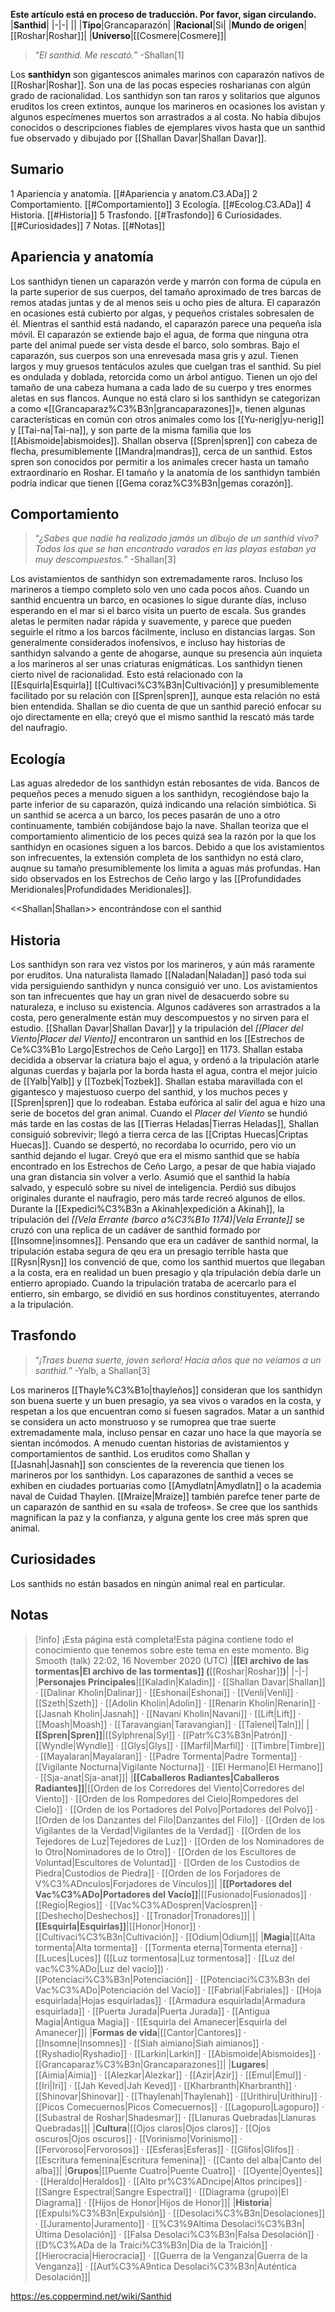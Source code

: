 **Este artículo está en proceso de traducción. Por favor, sigan circulando.**
|**Santhid**|
|-|-|
||
|**Tipo**|Grancaparazón|
|**Racional**|Si|
|**Mundo de origen**|[[Roshar\|Roshar]]|
|**Universo**|[[Cosmere\|Cosmere]]|

>“*El santhid. Me rescató.*”
\-Shallan[1]


Los **santhidyn** son gigantescos animales marinos con caparazón nativos de [[Roshar\|Roshar]]. Son una de las pocas especies rosharianas con algún grado de racionalidad.
Los santhidyn son tan raros y solitarios que algunos eruditos los creen extintos, aunque los marineros en ocasiones los avistan y algunos especímenes muertos son arrastrados a al costa. No había dibujos conocidos o descripciones fiables de ejemplares vivos hasta que un santhid fue observado y dibujado por [[Shallan Davar\|Shallan Davar]].

## Sumario

1 Apariencia y anatomía. [[#Apariencia y anatom.C3.ADa]] 
2 Comportamiento. [[#Comportamiento]] 
3 Ecología. [[#Ecolog.C3.ADa]] 
4 Historia. [[#Historia]] 
5 Trasfondo. [[#Trasfondo]] 
6 Curiosidades. [[#Curiosidades]] 
7 Notas. [[#Notas]] 


## Apariencia y anatomía
Los santhidyn tienen un caparazón verde y marrón con forma de cúpula en la parte superior de sus cuerpos, del tamaño aproximado de tres barcas de remos atadas juntas y de al menos seis u ocho pies de altura. El caparazón en ocasiones está cubierto por algas, y pequeños cristales sobresalen de él. Mientras el santhid está nadando, el caparazón parece una pequeña isla móvil. El caparazón se extiende bajo el agua, de forma que ninguna otra parte del animal puede ser vista desde el barco, solo sombras.
Bajo el caparazón, sus cuerpos son una enrevesada masa gris y azul. Tienen largos y muy gruesos tentáculos azules que cuelgan tras el santhid. Su piel es ondulada y doblada, retorcida como un árbol antiguo. Tienen un ojo del tamaño de una cabeza humana a cada lado de su cuerpo y tres enormes aletas en sus flancos.
Aunque no está claro si los santhidyn se categorizan a como «[[Grancaparaz%C3%B3n\|grancaparazones]]», tienen algunas características en común con otros animales como los [[Yu-nerig\|yu-nerig]] y [[Tai-na\|Tai-na]], y son parte de la misma familia que los [[Abismoide\|abismoides]]. Shallan observa [[Spren\|spren]] con cabeza de flecha, presumiblemente [[Mandra\|mandras]], cerca de un santhid. Estos spren son conocidos por permitir a los animales crecer hasta un tamaño extraordinario en Roshar. El tamaño y la anatomía de los santhidyn también podría indicar que tienen [[Gema coraz%C3%B3n\|gemas corazón]].

 
## Comportamiento
>“*¿Sabes que nadie ha realizado jamás un dibujo de un santhid vivo? Todos los que se han encontrado varados en las playas estaban ya muy descompuestos.*”
\-Shallan[3]

Los avistamientos de santhidyn son extremadamente raros. Incluso los marineros a tiempo completo solo ven uno cada pocos años. Cuando un santhid encuentra un barco, en ocasiones lo sigue durante días, incluso esperando en el mar si el barco visita un puerto de escala. Sus grandes aletas le permiten nadar rápida y suavemente, y parece que pueden seguirle el ritmo a los barcos fácilmente, incluso en distancias largas. Son generalmente considerados inofensivos, e incluso hay historias de santhidyn salvando a gente de ahogarse, aunque su presencia aún inquieta a los marineros al ser unas criaturas enigmáticas.
Los santhidyn tienen cierto nivel de racionalidad. Esto está relacionado con la [[Esquirla\|Esquirla]] [[Cultivaci%C3%B3n\|Cultivación]] y presumiblemente facilitado por su relación con [[Spren\|spren]], aunque esta relación no está bien entendida. Shallan se dio cuenta de que un santhid pareció enfocar su ojo directamente en ella; creyó que el mismo santhid la rescató más tarde del naufragio.

## Ecología
Las aguas alrededor de los santhidyn están rebosantes de vida. Bancos de pequeños peces a menudo siguen a los santhidyn, recogiéndose bajo la parte inferior de su caparazón, quizá indicando una relación simbiótica. Si un santhid se acerca a un barco, los peces pasarán de uno a otro continuamente, también cobijándose bajo la nave. Shallan teoriza que el comportamiento alimenticio de los peces quizá sea la razón por la que los santhidyn en ocasiones siguen a los barcos.
Debido a que los avistamientos son infrecuentes, la extensión completa de los santhidyn no está claro, auqnue su tamaño presumiblemente los limita a aguas más profundas. Han sido observados en los Estrechos de Ceño largo y las [[Profundidades Meridionales\|Profundidades Meridionales]].

  <<Shallan\|Shallan>> encontrándose con el santhid
## Historia
Los santhidyn son rara vez vistos por los marineros, y aún más raramente por eruditos. Una naturalista llamado [[Naladan\|Naladan]] pasó toda sui vida persiguiendo santhidyn y nunca consiguió ver uno. Los avistamientos son tan infrecuentes que hay un gran nivel de desacuerdo sobre su naturaleza, e incluso su existencia. Algunos cadáveres son arrastrados a la costa, pero generalmente están muy descompuestos y no sirven para el estudio.
[[Shallan Davar\|Shallan Davar]] y la tripulación del *[[Placer del Viento\|Placer del Viento]]* encontraron un santhid en los [[Estrechos de Ce%C3%B1o Largo\|Estrechos de Ceño Largo]] en 1173. Shallan estaba decidida a observar la criatura bajo el agua, y ordenó a la tripulación atarle algunas cuerdas y bajarla por la borda hasta el agua, contra el mejor juicio de [[Yalb\|Yalb]] y [[Tozbek\|Tozbek]]. Shallan estaba maravillada con el gigantesco y majestuoso cuerpo del santhid, y los muchos peces y [[Spren\|spren]] que lo rodeaban. Estaba eufórica al salir del agua e hizo una serie de bocetos del gran animal.
Cuando el *Placer del Viento* se hundió más tarde en las costas de las [[Tierras Heladas\|Tierras Heladas]], Shallan consiguió sobrevivir; llegó a tierra cerca de las [[Criptas Huecas\|Criptas Huecas]]. Cuando se despertó, no recordaba lo ocurrido, pero vio un santhid dejando el lugar. Creyó que era el mismo santhid que se había encontrado en los Estrechos de Ceño Largo, a pesar de que había viajado una gran distancia sin volver a verlo. Asumió que el santhid la había salvado, y especuló sobre su nivel de inteligencia. Perdió sus dibujos originales durante el naufragio, pero más tarde recreó algunos de ellos.
Durante la [[Expedici%C3%B3n a Akinah\|expedición a Akinah]], la tripulación del *[[Vela Errante (barco a%C3%B1o 1174)\|Vela Errante]]* se cruzó con una replica de un cadáver de santhid formado por [[Insomne\|insomnes]]. Pensando que era un cadáver de santhid normal, la tripulación estaba segura de qeu era un presagio terrible hasta que [[Rysn\|Rysn]] los convenció de que, como los santhid muertos que llegaban a la costa, era en realidad un buen presagio y qla tripulación debía darle un entierro apropiado. Cuando la tripulación trataba de acercarlo para el entierro, sin embargo, se dividió en sus hordinos constituyentes, aterrando a la tripulación.

## Trasfondo
>“*¡Traes buena suerte, joven señora! Hacía años que no veíamos a un santhid.*”
\-Yalb, a Shallan[3]


Los marineros [[Thayle%C3%B1o\|thayleños]] consideran que los santhidyn son buena suerte y un buen presagio, ya sea vivos o varados en la costa, y respetan a los que encuentran como si fuesen sagrados. Matar a un santhid se considera un acto monstruoso y se rumoprea que trae suerte extremadamente mala, incluso pensar en cazar uno hace la que mayoría se sientan incómodos. A menudo cuentan historias de avistamientos y comportamientos de santhid. Los eruditos como Shallan y [[Jasnah\|Jasnah]] son conscientes de la reverencia que tienen los marineros por los santhidyn.
Los caparazones de santhid a veces se exhiben en ciudades portuarias como [[Amydlatn\|Amydlatn]]  o la academia naval de Cuidad Thaylen. [[Mraize\|Mraize]] también parefce tener parte de un caparazón de santhid en su «sala de trofeos».
Se cree que los santhids magnifican la paz y la confianza, y alguna gente los cree más spren que animal.

## Curiosidades
Los santhids no están basados en ningún animal real en particular.
## Notas

> [!info] ¡Esta página está completa!Esta página contiene todo el conocimiento que tenemos sobre este tema en este momento.
Big Smooth (talk) 22:02, 16 November 2020 (UTC)
|**[[El archivo de las tormentas\|El archivo de las tormentas]] (**[[Roshar\|Roshar]]**)**|
|-|-|
|**Personajes Principales**|[[Kaladin\|Kaladin]] · [[Shallan Davar\|Shallan]] · [[Dalinar Kholin\|Dalinar]] · [[Eshonai\|Eshonai]] · [[Venli\|Venli]] · [[Szeth\|Szeth]] · [[Adolin Kholin\|Adolin]] · [[Renarin Kholin\|Renarin]] · [[Jasnah Kholin\|Jasnah]] · [[Navani Kholin\|Navani]] · [[Lift\|Lift]] · [[Moash\|Moash]] · [[Taravangian\|Taravangian]] · [[Talenel\|Taln]]|
|**[[Spren\|Spren]]**|[[Sylphrena\|Syl]] · [[Patr%C3%B3n\|Patrón]] · [[Wyndle\|Wyndle]] · [[Glys\|Glys]] · [[Marfil\|Marfil]] · [[Timbre\|Timbre]] · [[Mayalaran\|Mayalaran]] · [[Padre Tormenta\|Padre Tormenta]] · [[Vigilante Nocturna\|Vigilante Nocturna]] · [[El Hermano\|El Hermano]] · [[Sja-anat\|Sja-anat]]|
|**[[Caballeros Radiantes\|Caballeros Radiantes]]**|[[Orden de los Corredores del Viento\|Corredores del Viento]] · [[Orden de los Rompedores del Cielo\|Rompedores del Cielo]] · [[Orden de los Portadores del Polvo\|Portadores del Polvo]] · [[Orden de los Danzantes del Filo\|Danzantes del Filo]] · [[Orden de los Vigilantes de la Verdad\|Vigilantes de la Verdad]] · [[Orden de los Tejedores de Luz\|Tejedores de Luz]] · [[Orden de los Nominadores de lo Otro\|Nominadores de lo Otro]] · [[Orden de los Escultores de Voluntad\|Escultores de Voluntad]] · [[Orden de los Custodios de Piedra\|Custodios de Piedra]] · [[Orden de los Forjadores de V%C3%ADnculos\|Forjadores de Vínculos]]|
|**[[Portadores del Vac%C3%ADo\|Portadores del Vacío]]**|[[Fusionado\|Fusionados]] · [[Regio\|Regios]] · [[Vac%C3%ADospren\|Vacíospren]] · [[Deshecho\|Deshechos]] · [[Tronador\|Tronadores]]|
|**[[Esquirla\|Esquirlas]]**|[[Honor\|Honor]] · [[Cultivaci%C3%B3n\|Cultivación]] · [[Odium\|Odium]]|
|**Magia**|[[Alta tormenta\|Alta tormenta]] · [[Tormenta eterna\|Tormenta eterna]] · [[Luces\|Luces]] ([[Luz tormentosa\|Luz tormentosa]] · [[Luz del vac%C3%ADo\|Luz del vacío]]) · [[Potenciaci%C3%B3n\|Potenciación]] · [[Potenciaci%C3%B3n del Vac%C3%ADo\|Potenciación del Vacío]] · [[Fabrial\|Fabriales]] · [[Hoja esquirlada\|Hojas esquirladas]] · [[Armadura esquirlada\|Armadura esquirlada]] · [[Puerta Jurada\|Puerta Jurada]] · [[Antigua Magia\|Antigua Magia]] · [[Esquirla del Amanecer\|Esquirla del Amanecer]]|
|**Formas de vida**|[[Cantor\|Cantores]] · [[Insomne\|Insomnes]] · [[Siah aimiano\|Siah aimianos]] · [[Ryshadio\|Ryshadio]] · [[Larkin\|Larkin]] · [[Abismoide\|Abismoides]] · [[Grancaparaz%C3%B3n\|Grancaparazones]]|
|**Lugares**|[[Aimia\|Aimia]] · [[Alezkar\|Alezkar]] · [[Azir\|Azir]] · [[Emul\|Emul]] · [[Iri\|Iri]] · [[Jah Keved\|Jah Keved]] · [[Kharbranth\|Kharbranth]] · [[Shinovar\|Shinovar]] · [[Thaylenah\|Thaylenah]] · [[Urithiru\|Urithiru]] · [[Picos Comecuernos\|Picos Comecuernos]] · [[Lagopuro\|Lagopuro]] · [[Subastral de Roshar\|Shadesmar]] · [[Llanuras Quebradas\|Llanuras Quebradas]]|
|**Cultura**|[[Ojos claros\|Ojos claros]] · [[Ojos oscuros\|Ojos oscuros]] · [[Vorinismo\|Vorinismo]] · [[Fervoroso\|Fervorosos]] · [[Esferas\|Esferas]] · [[Glifos\|Glifos]] · [[Escritura femenina\|Escritura femenina]] · [[Canto del alba\|Canto del alba]]|
|**Grupos**|[[Puente Cuatro\|Puente Cuatro]] · [[Oyente\|Oyentes]] · [[Heraldo\|Heraldos]] · [[Alto pr%C3%ADncipe\|Altos príncipes]] · [[Sangre Espectral\|Sangre Espectral]] · [[Diagrama (grupo)\|El Diagrama]] · [[Hijos de Honor\|Hijos de Honor]]|
|**Historia**|[[Expulsi%C3%B3n\|Expulsión]] · [[Desolaci%C3%B3n\|Desolaciones]] · [[Juramento\|Juramento]] · [[%C3%9Altima Desolaci%C3%B3n\|Última Desolación]] · [[Falsa Desolaci%C3%B3n\|Falsa Desolación]] · [[D%C3%ADa de la Traici%C3%B3n\|Día de la Traición]] · [[Hierocracia\|Hierocracia]] · [[Guerra de la Venganza\|Guerra de la Venganza]] · [[Aut%C3%A9ntica Desolaci%C3%B3n\|Auténtica Desolación]]|



https://es.coppermind.net/wiki/Santhid